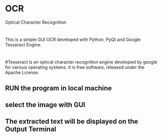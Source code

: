 # OCR 
Optical Character Recognition 
#
This is a simple GUI OCR developed with Python, PyQt and Google Tesseract Engine. 
#
#Tesseract is an optical character recognition engine developed by google for various operating systems. It is free software, released under the Apache License.
## RUN the program in local machine
## select the image with GUI
## The extracted text will be displayed on the Output Terminal
